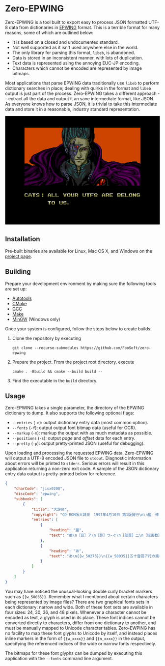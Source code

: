 # Zero-EPWING

Zero-EPWING is a tool built to export easy to process JSON formatted UTF-8 data from dictionaries in
[EPWING](https://ja.wikipedia.org/wiki/EPWING) format. This is a terrible format for many reasons, some of which are
outlined below:

*   It is based on a closed and undocumented standard.
*   Not well supported as it isn't used anywhere else in the world.
*   The only library for parsing this format, `libeb`, is abandoned.
*   Data is stored in an inconsistent manner, with lots of duplication.
*   Text data is represented using the annoying EUC-JP encoding.
*   Characters which cannot be encoded are represented by image bitmaps.

Most applications that parse EPWING data traditionally use `libeb` to perform dictionary searches in place; dealing with
quirks in the format and `libeb` output is just part of the process. Zero-EPWING takes a different approach -- extract
all the data and output it an sane intermediate format, like JSON. As everyone knows how to parse JSON, it is trivial to
take this intermediate data and store it in a reasonable, industry standard representation.

![](img/zero-wing.png)

## Installation

Pre-built binaries are available for Linux, Mac OS X, and Windows on the [project
page](https://github.com/FooSoft/zero-epwing/releases).

## Building

Prepare your development environment by making sure the following tools are set up:

*   [Autotools](https://www.gnu.org/software/automake/manual/html_node/Autotools-Introduction.html)
*   [CMake](https://cmake.org/)
*   [GCC](https://gcc.gnu.org/)
*   [Make](https://www.gnu.org/software/make/)
*   [MinGW](http://www.mingw.org/) (Windows only)

Once your system is configured, follow the steps below to create builds:

1.  Clone the repository by executing
    ```
    git clone --recurse-submodules https://github.com/FooSoft/zero-epwing
    ```
2.  Prepare the project. From the project root directory, execute
    ```
    cmake . -Bbuild && cmake --build build --
    ```
3.  Find the executable in the `build` directory.

## Usage

Zero-EPWING takes a single parameter, the directory of the EPWING dictionary to dump. It also supports the following
optional flags:

*   `--entries` (`-e`): output dictionary entry data (most common option).
*   `--fonts` (`-f`): output output font bitmap data (useful for OCR).
*   `--markup` (`-m`): markup the output with as much metadata as possible.
*   `--positions` (`-s`): output *page* and *offset* data for each entry.
*   `--pretty` (`-p`): output pretty-printed JSON (useful for debugging).

Upon loading and processing the requested EPWING data, Zero-EPWING will output a UTF-8 encoded JSON file to `stdout`.
Diagnostic information about errors will be printed to `stderr`. Serious errors will result in this application
returning a non-zero exit code. A sample of the JSON dictionary entry data output is pretty-printed below for reference.

```json
{
    "charCode": "jisx0208",
    "discCode": "epwing",
    "subbooks": [
        {
            "title": "大辞泉",
            "copyright": "CD-ROM版大辞泉　1997年4月10日 第1版発行\n\n監　修　松村　明\n発行者　鈴木俊彦\n発行所...",
            "entries": [
                {
                    "heading": "亜",
                    "text": "亜\n［音］ア\n［訓］つ‐ぐ\n［部首］二\n［総画数］７\n［コード］区点..."
                },
                {
                    "heading": "あ",
                    "text": "あ\n{{w_50275}}\n{{w_50035}}五十音図ア行の第一音。五母音の一。後舌の開母音..."
                }
            ]
        }
    ]
}
```

You may have noticed the unusual-looking double curly bracket markers such as `{{w_50035}}`. Remember what I mentioned
about certain characters being represented by image files? There are two graphical fonts sets in each dictionary: narrow
and wide. Both of these font sets are available in four sizes: 24, 30, 36, and 48 pixels. Whenever a character cannot be
encoded as text, a glyph is used in its place. These font indices cannot be converted directly to characters, differ
from one dictionary to another, and must be manually mapped to Unicode character tables. Zero-EWPING has no facility to
map these font glyphs to Unicode by itself, and instead places inline markers in the form of `{{w_xxxx}}` and
`{{n_xxxx}}` in the output, specifying the referenced indices of the wide or narrow fonts respectively.

The bitmaps for these font glyphs can be dumped by executing this application with the `--fonts` command line argument.

